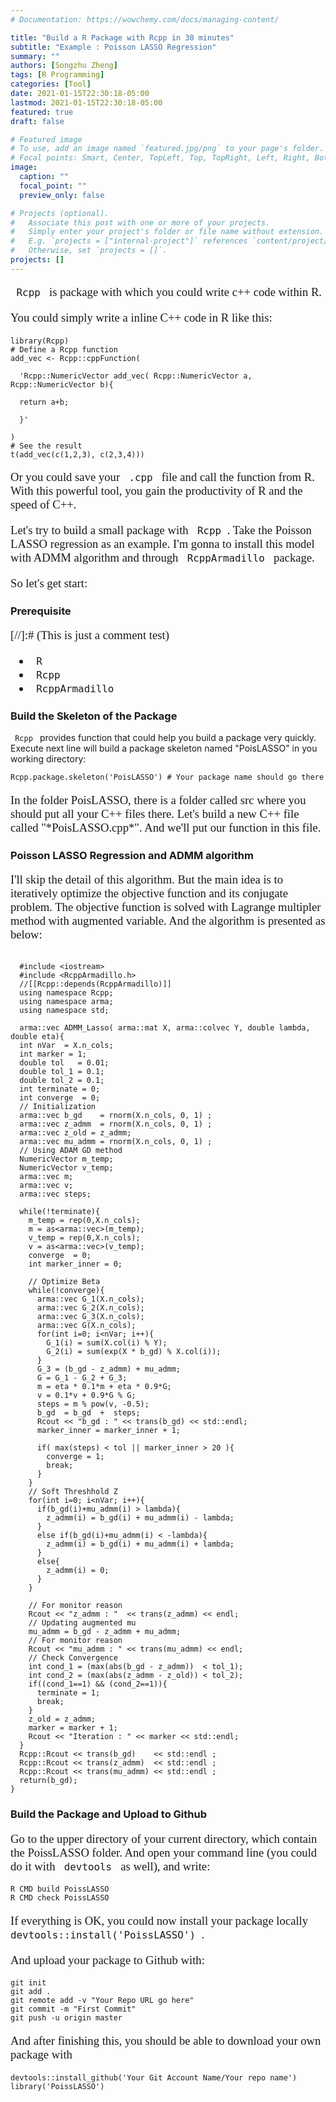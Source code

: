 ```yaml
---
# Documentation: https://wowchemy.com/docs/managing-content/

title: "Build a R Package with Rcpp in 30 minutes"
subtitle: "Example : Poisson LASSO Regression"
summary: ""
authors: [Songzhu Zheng]
tags: [R Programming]
categories: [Tool]
date: 2021-01-15T22:30:18-05:00
lastmod: 2021-01-15T22:30:18-05:00
featured: true
draft: false

# Featured image
# To use, add an image named `featured.jpg/png` to your page's folder.
# Focal points: Smart, Center, TopLeft, Top, TopRight, Left, Right, BottomLeft, Bottom, BottomRight.
image:
  caption: ""
  focal_point: ""
  preview_only: false

# Projects (optional).
#   Associate this post with one or more of your projects.
#   Simply enter your project's folder or file name without extension.
#   E.g. `projects = ["internal-project"]` references `content/project/deep-learning/index.md`.
#   Otherwise, set `projects = []`.
projects: []
---
```


<p style=' font-family:"Times New Rome"; font-size:14pt '>
<code> Rcpp </code> is package with which you could write c++ code within R. 
</p>

<p style=' font-family:"Times New Rome"; font-size:14pt '>
You could simply write a inline C++ code in R like this:
</p>

```{r, echo=TRUE, eval=FALSE}
library(Rcpp)
# Define a Rcpp function
add_vec <- Rcpp::cppFunction(
  
  'Rcpp::NumericVector add_vec( Rcpp::NumericVector a, Rcpp::NumericVector b){
  
  return a+b;
  
  }'
  
)
# See the result
t(add_vec(c(1,2,3), c(2,3,4)))
```

<p style=' font-family:"Times New Rome"; font-size:14pt '>
Or you could save your <code> .cpp </code> file and call the function from R. With this
powerful tool, you gain the productivity of R and the speed of C++.
</p>

<p style=' font-family:"Times New Rome"; font-size:14pt '>
Let's try to build a small package with <code> Rcpp </code>. Take the Poisson LASSO regression as an example. I'm gonna to install this model with ADMM algorithm and through <code> RcppArmadillo </code> package.
</p>

<p style=' font-family:"Times New Rome"; font-size:14pt '>
So let's get start:
</p>

### __Prerequisite__

<dl style=' font-family:"Times New Rome"; font-size:14pt '>
[//]:# (This is just a comment test)

+ <code> R </code> 
+ <code> Rcpp </code>
+ <code> RcppArmadillo </code>
</dl>

### __Build the Skeleton of the Package__

<code> Rcpp </code> provides function that could help you build a package very quickly. Execute next line will build a package skeleton named "PoisLASSO" in you working directory:

```{r, echo=TRUE, eval=FALSE}
Rcpp.package.skeleton('PoisLASSO') # Your package name should go there
```

<p style=' font-family:"Times New Rome"; font-size:14pt '>
In the folder PoisLASSO, there is a folder called src where you should put all your C++ files there. Let's build a new C++ file called "*PoisLASSO.cpp*". And we'll put our function in this file.
</p>

### __Poisson LASSO Regression and ADMM algorithm__

<p style=' font-family:"Times New Rome"; font-size:14pt '>
I'll skip the detail of this algorithm. But the main idea is to iteratively optimize the objective function and its conjugate problem. The objective function is solved with Lagrange multipler method with augmented variable. And the algorithm is presented as below:
</p>

```{r, echo=TRUE, engine='Rcpp', eval=FALSE}
  
  #include <iostream>
  #include <RcppArmadillo.h>
  //[[Rcpp::depends(RcppArmadillo)]]
  using namespace Rcpp;
  using namespace arma;
  using namespace std;
  
  arma::vec ADMM_Lasso( arma::mat X, arma::colvec Y, double lambda, double eta){
  int nVar  = X.n_cols;
  int marker = 1;
  double tol   = 0.01;
  double tol_1 = 0.1;
  double tol_2 = 0.1;
  int terminate = 0;
  int converge  = 0;
  // Initialization
  arma::vec b_gd    = rnorm(X.n_cols, 0, 1) ;
  arma::vec z_admm  = rnorm(X.n_cols, 0, 1) ;
  arma::vec z_old = z_admm;
  arma::vec mu_admm = rnorm(X.n_cols, 0, 1) ;
  // Using ADAM GD method
  NumericVector m_temp;
  NumericVector v_temp;
  arma::vec m;
  arma::vec v;
  arma::vec steps;
  
  while(!terminate){
    m_temp = rep(0,X.n_cols);
    m = as<arma::vec>(m_temp); 
    v_temp = rep(0,X.n_cols);
    v = as<arma::vec>(v_temp);
    converge  = 0;
    int marker_inner = 0;
    
    // Optimize Beta
    while(!converge){
      arma::vec G_1(X.n_cols);
      arma::vec G_2(X.n_cols);
      arma::vec G_3(X.n_cols);
      arma::vec G(X.n_cols);
      for(int i=0; i<nVar; i++){
        G_1(i) = sum(X.col(i) % Y);
        G_2(i) = sum(exp(X * b_gd) % X.col(i));
      }
      G_3 = (b_gd - z_admm) + mu_admm;
      G = G_1 - G_2 + G_3;
      m = eta * 0.1*m + eta * 0.9*G;
      v = 0.1*v + 0.9*G % G;
      steps = m % pow(v, -0.5);
      b_gd  = b_gd  +  steps;
      Rcout << "b_gd : " << trans(b_gd) << std::endl;
      marker_inner = marker_inner + 1;
      
      if( max(steps) < tol || marker_inner > 20 ){
        converge = 1;
        break;
      }
    }
    // Soft Threshhold Z
    for(int i=0; i<nVar; i++){
      if(b_gd(i)+mu_admm(i) > lambda){
        z_admm(i) = b_gd(i) + mu_admm(i) - lambda;
      }
      else if(b_gd(i)+mu_admm(i) < -lambda){
        z_admm(i) = b_gd(i) + mu_admm(i) + lambda;
      }
      else{
        z_admm(i) = 0;
      }
    }
    
    // For monitor reason
    Rcout << "z_admm : "  << trans(z_admm) << endl;
    // Updating augmented mu
    mu_admm = b_gd - z_admm + mu_admm;
    // For monitor reason
    Rcout << "mu_admm : " << trans(mu_admm) << endl;
    // Check Convergence
    int cond_1 = (max(abs(b_gd - z_admm))  < tol_1);
    int cond_2 = (max(abs(z_admm - z_old)) < tol_2);
    if((cond_1==1) && (cond_2==1)){
      terminate = 1;
      break;
    }
    z_old = z_admm;
    marker = marker + 1;
    Rcout << "Iteration : " << marker << std::endl;
  }
  Rcpp::Rcout << trans(b_gd)    << std::endl ;
  Rcpp::Rcout << trans(z_admm)  << std::endl ;
  Rcpp::Rcout << trans(mu_admm) << std::endl ;
  return(b_gd);
}
```


### __Build the Package and Upload to Github__

<p style=' font-family:"Times New Rome"; font-size:14pt '>
Go to the upper directory of your current directory, which contain the PoissLASSO folder. And open your command line (you could do it with <code> devtools </code> as well), and write:
</p>

```{bash, eval=FALSE, echo=TRUE}
R CMD build PoissLASSO
R CMD check PoissLASSO
```

<p style=' font-family:"Times New Rome"; font-size:14pt '>
If everything is OK, you could now install your package locally <code> devtools::install('PoissLASSO') </code>.
</p>

<p style=' font-family:"Times New Rome"; font-size:14pt '>
And upload your package to Github with:
</p>

```{bash, eval=FALSE, echo=TRUE}
git init
git add .
git remote add -v "Your Repo URL go here"
git commit -m "First Commit"
git push -u origin master
```

<p style=' font-family:"Times New Rome"; font-size:14pt '>
And after finishing this, you should be able to download your own package with 
</p>

```{r, echo=TRUE, eval=FALSE}
devtools::install_github('Your Git Account Name/Your repo name')
library('PoissLASSO')
```
